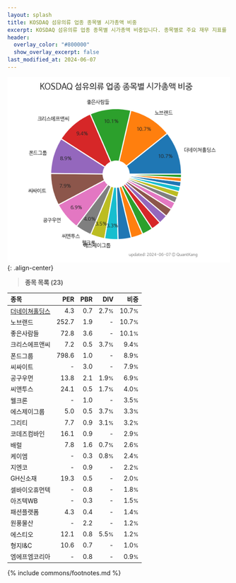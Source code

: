 ```yaml
---
layout: splash
title: KOSDAQ 섬유의류 업종 종목별 시가총액 비중
excerpt: KOSDAQ 섬유의류 업종 종목별 시가총액 비중입니다. 종목별로 주요 재무 지표를 함께 표시합니다.
header:
  overlay_color: "#800000"
  show_overlay_excerpt: false
last_modified_at: 2024-06-07
---
```



![KOSDAQ 섬유의류 업종 종목별 시가총액 비중](/stats/sector/images/kosdaq_업종_섬유의류_종목.png){: .align-center}


> **종목 목록 (23)**<a id="list"></a>

| **종목** | **PER** | **PBR** | **DIV** | **비중** |
| :------- | ------: | ------: | ------: | -------: |
| [더네이쳐홀딩스](/298540/) | 4.3 | 0.7 | 2.7<small>%</small> | 10.7<small>%</small> |
| 노브랜드 | 252.7 | 1.9 | - | 10.7<small>%</small> |
| 좋은사람들 | 72.8 | 3.6 | - | 10.1<small>%</small> |
| 크리스에프앤씨 | 7.2 | 0.5 | 3.7<small>%</small> | 9.4<small>%</small> |
| 폰드그룹 | 798.6 | 1.0 | - | 8.9<small>%</small> |
| 씨싸이트 | - | 3.0 | - | 7.9<small>%</small> |
| 공구우먼 | 13.8 | 2.1 | 1.9<small>%</small> | 6.9<small>%</small> |
| 씨앤투스 | 24.1 | 0.5 | 1.7<small>%</small> | 4.0<small>%</small> |
| 웰크론 | - | 1.0 | - | 3.5<small>%</small> |
| 에스제이그룹 | 5.0 | 0.5 | 3.7<small>%</small> | 3.3<small>%</small> |
| 그리티 | 7.7 | 0.9 | 3.1<small>%</small> | 3.2<small>%</small> |
| 코데즈컴바인 | 16.1 | 0.9 | - | 2.9<small>%</small> |
| 배럴 | 7.8 | 1.6 | 0.7<small>%</small> | 2.6<small>%</small> |
| 케이엠 | - | 0.3 | 0.8<small>%</small> | 2.4<small>%</small> |
| 지엔코 | - | 0.9 | - | 2.2<small>%</small> |
| GH신소재 | 19.3 | 0.5 | - | 2.0<small>%</small> |
| 셀바이오휴먼텍 | - | 0.8 | - | 1.8<small>%</small> |
| 아즈텍WB | - | 0.3 | - | 1.5<small>%</small> |
| 패션플랫폼 | 4.3 | 0.4 | - | 1.4<small>%</small> |
| 원풍물산 | - | 2.2 | - | 1.2<small>%</small> |
| 에스티오 | 12.1 | 0.8 | 5.5<small>%</small> | 1.2<small>%</small> |
| 형지I&C | 10.6 | 0.7 | - | 1.0<small>%</small> |
| 엠에프엠코리아 | - | 0.8 | - | 0.9<small>%</small> |

{% include commons/footnotes.md %}